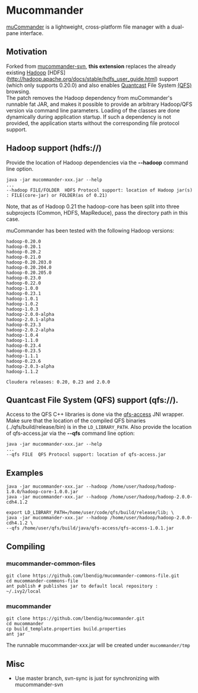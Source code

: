 # Mucommander

[muCommander](http://www.mucommander.com) is a lightweight, cross-platform file manager with a dual-pane interface.<br>

## Motivation
Forked from [mucommander-svn](https://svn.mucommander.com), **this extension** replaces the already existing [Hadoop](http://hadoop.apache.org/) [HDFS]
(http://hadoop.apache.org/docs/stable/hdfs_user_guide.html) support (which only supports 0.20.0) and also enables
[Quantcast](https://www.quantcast.com/) File System [(QFS)](https://github.com/quantcast/qfs) browsing.<br>
The patch removes the Hadoop dependency from muCommander's runnable fat JAR, and makes it possible
to provide an arbitrary Hadoop/QFS version via command line parameters. Loading of the classes are done dynamically during 
application startup. If such a dependency is not provided, the application starts without the corresponding file protocol support. 

## Hadoop support (hdfs://)

Provide the location of Hadoop dependencies via the **--hadoop** command line option.

    java -jar mucommander-xxx.jar --help
    ...
    --hadoop FILE/FOLDER  HDFS Protocol support: location of Hadoop jar(s) : FILE(core-jar) or FOLDER(as of 0.21)

Note, that as of Hadoop 0.21 the hadoop-core has been split into three subprojects (Common, HDFS, MapReduce), pass
the directory path in this case.

muCommander has been tested with the following Hadoop versions:

    hadoop-0.20.0
    hadoop-0.20.1
    hadoop-0.20.2
    hadoop-0.21.0
    hadoop-0.20.203.0
    hadoop-0.20.204.0
    hadoop-0.20.205.0
    hadoop-0.23.0
    hadoop-0.22.0
    hadoop-1.0.0
    hadoop-0.23.1
    hadoop-1.0.1
    hadoop-1.0.2
    hadoop-1.0.3
    hadoop-2.0.0-alpha
    hadoop-2.0.1-alpha
    hadoop-0.23.3
    hadoop-2.0.2-alpha
    hadoop-1.0.4
    hadoop-1.1.0
    hadoop-0.23.4
    hadoop-0.23.5
    hadoop-1.1.1
    hadoop-0.23.6
    hadoop-2.0.3-alpha
    hadoop-1.1.2

    Cloudera releases: 0.20, 0.23 and 2.0.0

## Quantcast File System (QFS) support (qfs://).

Access to the QFS C++ libraries is done via the [qfs-access](https://github.com/quantcast/qfs/wiki/Developer-Documentation#compiling-java-side) JNI wrapper.<br>
Make sure that the location of the compiled QFS binaries (../qfs/build/release/bin) is in the `LD_LIBRARY_PATH`.
Also provide the location of qfs-access.jar via the **--qfs** command line option:

    java -jar mucommander-xxx.jar --help
    ...
    --qfs FILE  QFS Protocol support: location of qfs-access.jar


## Examples

    java -jar mucommander-xxx.jar --hadoop /home/user/hadoop/hadoop-1.0.0/hadoop-core-1.0.0.jar
    java -jar mucommander-xxx.jar --hadoop /home/user/hadoop/hadoop-2.0.0-cdh4.1.2

    export LD_LIBRARY_PATH=/home/user/code/qfs/build/release/lib; \
    java -jar mucommander-xxx.jar --hadoop /home/user/hadoop/hadoop-2.0.0-cdh4.1.2 \
    --qfs /home/user/qfs/build/java/qfs-access/qfs-access-1.0.1.jar


## Compiling

### mucommander-common-files

    git clone https://github.com/lbendig/mucommander-commons-file.git
    cd mucommander-commons-file
    ant publish # publishes jar to default local repository : ~/.ivy2/local

### mucommander

    git clone https://github.com/lbendig/mucommander.git
    cd mucommander
    cp build_template.properties build.properties
    ant jar

The runnable mucommander-xxx.jar  will be created under `mucommander/tmp`


## Misc

* Use master branch, svn-sync is just for synchronizing with mucommander-svn
